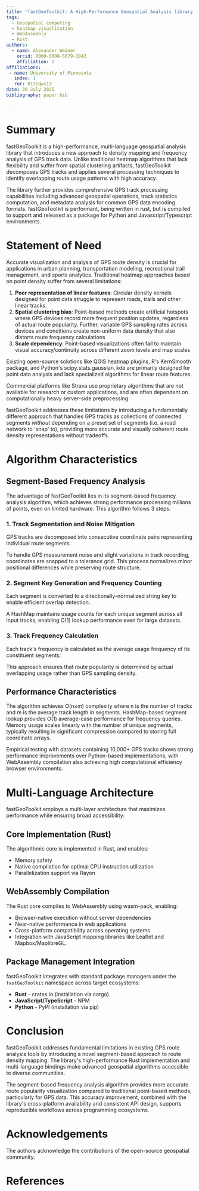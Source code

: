 ```yaml
---
title: 'fastGeoToolkit: A High-Performance Geospatial Analysis library with Novel Segment-Based Route Density Mapping'
tags:
  - Geospatial computing
  - heatmap visualization
  - WebAssembly
  - Rust
authors:
  - name: Alexander Weimer
    orcid: 0009-0008-5679-3042
    affiliation: 1
affiliations:
 - name: University of Minnesota
   index: 1
   ror: 017zqws13
date: 30 July 2025
bibliography: paper.bib

---
```


# Summary

fastGeoToolkit is a high-performance, multi-language geospatial analysis library that introduces a new approach to density mapping and frequency analysis of GPS track data. Unlike traditional heatmap algorithms that lack flexibility and suffer from spatial clustering artifacts, fastGeoToolkit decomposes GPS tracks and applies several processing techniques to identify overlapping route usage patterns with high accuracy.

The library further provides comprehensive GPS track processing capabilities including advanced geospatial operations, track statistics computation, and metadata analysis for common GPS data encoding formats. fastGeoToolkit is performant, being written in rust, but is compiled to support and released as a package for Python and Javascript/Typescript environments.

# Statement of Need

Accurate visualization and analysis of GPS route density is crucial for applications in urban planning, transportation modeling, recreational trail management, and sports analytics. Traditional heatmap approaches based on point density suffer from several limitations:

1. **Poor representation of linear features**: Circular density kernels designed for point data struggle to represent roads, trails and other linear tracks.
2. **Spatial clustering bias**: Point-based methods create artificial hotspots where GPS devices record more frequent position updates, regardless of actual route popularity. Further, variable GPS sampling rates across devices and conditions create non-uniform data density that also distorts route frequency calculations
3. **Scale dependency**: Point-based visualizations often fail to maintain visual accuracy/continuity across different zoom levels and map scales

Existing open-source solutions like QGIS heatmap plugins, R's KernSmooth package, and Python's scipy.stats.gaussian_kde are primarily designed for point data analysis and lack specialized algorithms for linear route features.

Commercial platforms like Strava use proprietary algorithms that are not available for research or custom applications, and are often dependent on computationally heavy server-side preprocessing.

fastGeoToolkit addresses these limitations by introducing a fundamentally different approach that handles GPS tracks as collections of connected segments *without* depending on a preset set of segments (i.e. a road network to 'snap' to), providing more accurate and visually coherent route density representations without tradeoffs.

# Algorithm Characteristics

## Segment-Based Frequency Analysis

The advantage of fastGeoToolkit lies in its segment-based frequency analysis algorithm, which achieves strong performance processing millions of points, even on limited hardware. This algorithm follows 3 steps:

### 1. Track Segmentation and Noise Mitigation
GPS tracks are decomposed into consecutive coordinate pairs representing individual route segments.

To handle GPS measurement noise and slight variations in track recording, coordinates are snapped to a tolerance grid. This process normalizes minor positional differences while preserving route structure. 

### 2. Segment Key Generation and Frequency Counting
Each segment is converted to a directionally-normalized string key to enable efficient overlap detection.

A HashMap maintains usage counts for each unique segment across all input tracks, enabling O(1) lookup performance even for large datasets.

### 3. Track Frequency Calculation
Each track's frequency is calculated as the average usage frequency of its constituent segments:

This approach ensures that route popularity is determined by actual overlapping usage rather than GPS sampling density.

## Performance Characteristics

The algorithm achieves O(n×m) complexity where n is the number of tracks and m is the average track length in segments. HashMap-based segment lookup provides O(1) average-case performance for frequency queries. Memory usage scales linearly with the number of unique segments, typically resulting in significant compression compared to storing full coordinate arrays.

Empirical testing with datasets containing 10,000+ GPS tracks shows strong performance improvements over Python-based implementations, with WebAssembly compilation also achieving high computational efficiency browser environments.

# Multi-Language Architecture

fastGeoToolkit employs a multi-layer architecture that maximizes performance while ensuring broad accessibility:

## Core Implementation (Rust)
The algorithmic core is implemented in Rust, and enables:
- Memory safety
- Native compilation for optimal CPU instruction utilization
- Parallelization support via Rayon

## WebAssembly Compilation
The Rust core compiles to WebAssembly using wasm-pack, enabling:
- Browser-native execution without server dependencies
- Near-native performance in web applications
- Cross-platform compatibility across operating systems
- Integration with JavaScript mapping libraries like Leaflet and Mapbox/MaplibreGL.

## Package Management Integration
fastGeoToolkit integrates with standard package managers under the `fastGeoToolkit` namespace across target ecosystems:
- **Rust** - crates.io (installation via cargo)
- **JavaScript/TypeScript** - NPM
- **Python** - PyPI (installation via pip)

# Conclusion

fastGeoToolkit addresses fundamental limitations in existing GPS route analysis tools by introducing a novel segment-based approach to route density mapping. The library's high-performance Rust implementation and multi-language bindings make advanced geospatial algorithms accessible to diverse communities.

The segment-based frequency analysis algorithm provides more accurate route popularity visualization compared to traditional point-based methods, particularly for GPS data. This accuracy improvement, combined with the library's cross-platform availability and consistent API design, supports reproducible workflows across programming ecosystems.

# Acknowledgements

The authors acknowledge the contributions of the open-source geospatial community.

# References